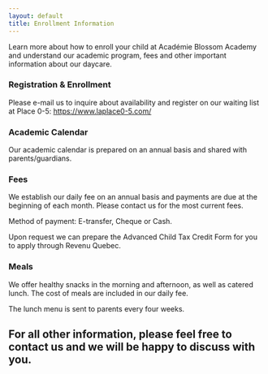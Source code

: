 ```yaml
---
layout: default
title: Enrollment Information
---
```

Learn more about how to enroll your child at Académie Blossom Academy and understand our academic program, fees and other important information about our daycare.

### Registration & Enrollment

Please e-mail us to inquire about availability and register on our waiting list at Place 0-5: https://www.laplace0-5.com/

### Academic Calendar

Our academic calendar is prepared on an annual basis and shared with parents/guardians.

### Fees

We establish our daily fee on an annual basis and payments are due at the beginning of each month.   Please contact us for the most current fees.

Method of payment: E-transfer, Cheque or Cash.

Upon request we can prepare the Advanced Child Tax Credit Form for you to apply through Revenu Quebec.

### Meals

We offer healthy snacks in the morning and afternoon, as well as catered lunch. The cost of meals are included in our daily fee.

The lunch menu is sent to parents every four weeks.

## For all other information, please feel free to contact us and we will be happy to discuss with you.


